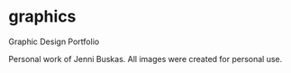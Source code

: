 # graphics
Graphic Design Portfolio

Personal work of Jenni Buskas. All images were created for personal use.
